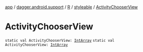 [app](../../../index.md) / [dagger.android.support](../../index.md) / [R](../index.md) / [styleable](index.md) / [ActivityChooserView](./-activity-chooser-view.md)

# ActivityChooserView

`static val ActivityChooserView: `[`IntArray`](https://kotlinlang.org/api/latest/jvm/stdlib/kotlin/-int-array/index.html)
`static val ActivityChooserView: `[`IntArray`](https://kotlinlang.org/api/latest/jvm/stdlib/kotlin/-int-array/index.html)